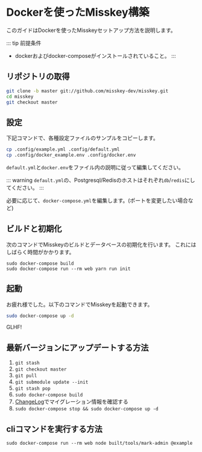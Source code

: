 Dockerを使ったMisskey構築
================================================================

このガイドはDockerを使ったMisskeyセットアップ方法を説明します。

::: tip 前提条件
- dockerおよびdocker-composeがインストールされていること。
:::

リポジトリの取得
----------------------------------------------------------------
```bash
git clone -b master git://github.com/misskey-dev/misskey.git
cd misskey
git checkout master
```

設定
----------------------------------------------------------------
下記コマンドで、各種設定ファイルのサンプルをコピーします。

```bash
cp .config/example.yml .config/default.yml
cp .config/docker_example.env .config/docker.env
```

`default.yml`と`docker.env`をファイル内の説明に従って編集してください。

::: warning
`default.yml`の、Postgresql/Redisのホストはそれぞれ`db`/`redis`にしてください。
:::

必要に応じて、`docker-compose.yml`を編集します。(ポートを変更したい場合など)

ビルドと初期化
----------------------------------------------------------------
次のコマンドでMisskeyのビルドとデータベースの初期化を行います。
これにはしばらく時間がかかります。

``` shell
sudo docker-compose build
sudo docker-compose run --rm web yarn run init
```

起動
----------------------------------------------------------------
お疲れ様でした。以下のコマンドでMisskeyを起動できます。

```bash
sudo docker-compose up -d
```

GLHF!

最新バージョンにアップデートする方法
----------------------------------------------------------------

1. `git stash`
2. `git checkout master`
3. `git pull`
4. `git submodule update --init`
5. `git stash pop`
6. `sudo docker-compose build`
7. [ChangeLog](../CHANGELOG.md)でマイグレーション情報を確認する
8. `sudo docker-compose stop && sudo docker-compose up -d`

cliコマンドを実行する方法
----------------------------------------------------------------

`sudo docker-compose run --rm web node built/tools/mark-admin @example`

